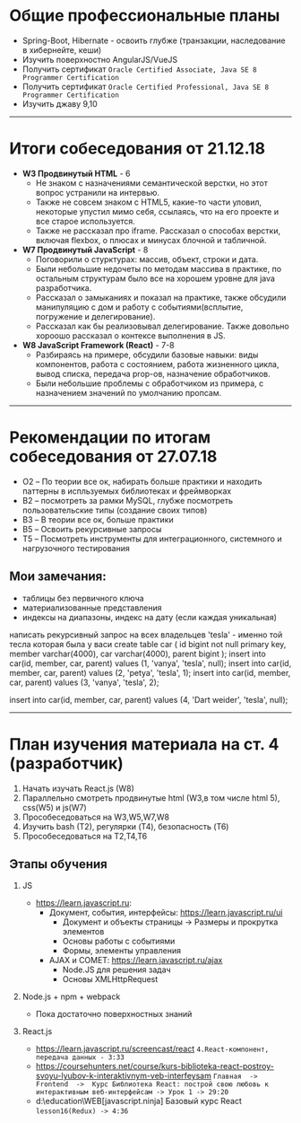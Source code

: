 # Общие профессиональные планы

+ Spring-Boot, Hibernate - освоить глубже (транзакции, наследование в хибернейте, кеши)
+ Изучить поверхностно AngularJS/VueJS
+ Получить сертификат ```Oracle Certified Associate, Java SE 8 Programmer Certification```
+ Получить сертификат ```Oracle Certified Professional, Java SE 8 Programmer Certification```
+ Изучить джаву 9,10



------------------------------------------------------------------------------------------------------------------------


# Итоги собеседования от 21.12.18

+ **W3 Продвинутый HTML** - 6
    + Не знаком с назначениями семантической верстки, но этот вопрос устранили на интервью. 
    + Также не совсем знаком с HTML5, какие-то части уловил, некоторые упустил мимо себя, ссылаясь, что на его проекте и все старое используется. 
    + Также не рассказал про iframe. Рассказал о способах верстки, включая flexbox, о плюсах и минусах блочной и табличной. 
+ **W7	Продвинутый JavaScript** - 8
    + Поговорили о стурктурах: массив, объект, строки и дата.
    + Были небольшие недочеты по методам массива в практике, по остальным структурам было все на хорошем уровне для java разработчика.
    + Рассказал о замыканиях и показал на практике, также обсудили манипуляцию с дом и работу с событиями(всплытие, погружение и делегирование).
    + Рассказал как бы реализовывал делегирование. Также довольно хороошо рассказал о контексе выполнения в JS.
+ **W8 JavaScript Framework (React)** - 7-8
	+ Разбираясь на примере, обсудили базовые навыки: виды компонентов, работа с состоянием, работа жизненного цикла, вывод списка, передача prop-ов, назначение обработчиков. 
	+ Были небольшие проблемы с обработчиком из примера, с назначением значений по умолчанию пропсам.




------------------------------------------------------------------------------------------------------------------------



# Рекомендации по итогам собеседования от 27.07.18

+ O2 – По теории все ок, набирать больше практики и находить паттерны в испльзуемых библиотеках и фреймворках
+ B2 – посмотреть за рамки MySQL, глубже посмотреть пользовательские типы (создание своих типов)
+ B3 – В теории все ок, больше практики 
+ B5 – Освоить рекурсивные запросы
+ T5 – Посмотреть инструменты для интеграционного, системного и нагрузочного тестирования

## Мои замечания:
+ таблицы без первичного ключа
+ материализованные представления
+ индексы на диапазоны, индекс на дату (если каждая уникальная)

написать рекурсивный запрос на всех владельцев 'tesla' - именно той тесла которая была у васи
create table car
(
	id bigint not null		primary key,
  	member varchar(4000),
	car varchar(4000),
    parent bigint
);
insert into car(id, member, car, parent) values (1, 'vanya', 'tesla', null);
insert into car(id, member, car, parent) values (2, 'petya', 'tesla', 1);
insert into car(id, member, car, parent) values (3, 'vanya', 'tesla', 2);

insert into car(id, member, car, parent) values (4, 'Dart weider', 'tesla', null);



------------------------------------------------------------------------------------------------------------------------


# План изучения материала на ст. 4 (разработчик)

1. Начать изучать React.js (W8)
1. Параллельно смотреть продвинутые html (W3,в том числе html 5), css(W5) и js(W7)
1. Прособеседоваться на W3,W5,W7,W8
1. Изучить bash (T2), регулярки (T4), безопасность (T6)
1. Прособеседоваться на T2,T4,T6

## Этапы обучения
1. JS
	+ https://learn.javascript.ru:
		+ Документ, события, интерфейсы: https://learn.javascript.ru/ui
			+ Документ и объекты страницы -> Размеры и прокрутка элементов
			+ Основы работы с событиями
			+ Формы, элементы управления
		+ AJAX и COMET: https://learn.javascript.ru/ajax
			+ Node.JS для решения задач
			+ Основы XMLHttpRequest

1. Node.js + npm + webpack
    + Пока достаточно поверхностных знаний

1. React.js
    + https://learn.javascript.ru/screencast/react
    ```4.React-компонент, передача данных - 3:33```
	+ https://coursehunters.net/course/kurs-biblioteka-react-postroy-svoyu-lyubov-k-interaktivnym-veb-interfeysam
	```Главная  ->  Frontend  ->  Курс Библиотека React: построй свою любовь к интерактивным веб-интерфейсам -> Урок 1 -> 29:20```
	+ d:\education\WEB\[javascript.ninja] Базовый курс React
	```lesson16(Redux) -> 4:36 ```

